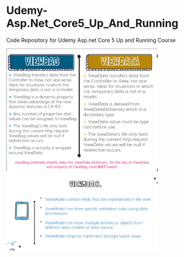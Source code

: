 # Udemy-Asp.Net_Core5_Up_And_Running
Code Repository for Udemy Asp.net Core 5 Up and Running Course

<img src="/Rocky/wwwroot/images/ViewBagVsViewdata.PNG" width="400"/>  <img src="/Rocky/wwwroot/images/ViewModel.PNG" width="400"/> 
